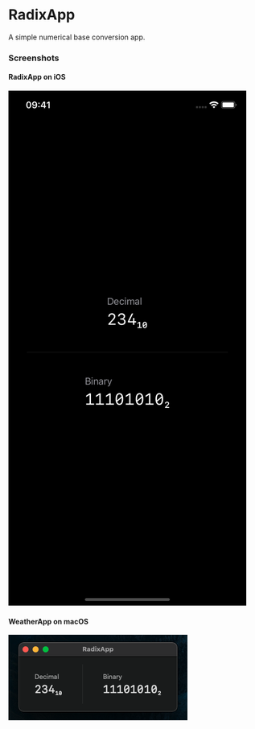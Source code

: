 # RadixApp

A simple numerical base conversion app.

### Screenshots

#### RadixApp on iOS

![RadixApp on iOS](./Resources/iOS.png)

#### WeatherApp on macOS

![RadixApp on macOS](./Resources/macOS.png)
